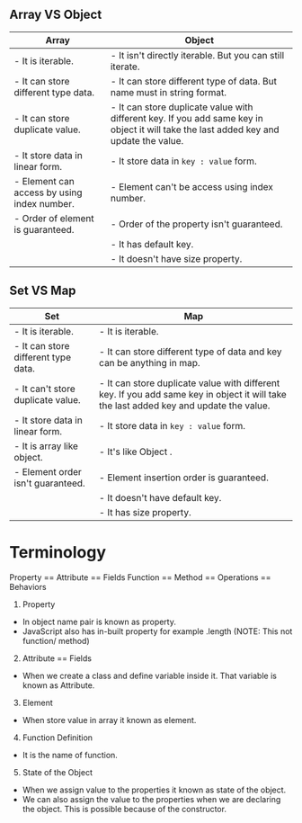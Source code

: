 ## Array VS Object

| Array                                       | Object                                                                                                                                 |
| ------------------------------------------- | -------------------------------------------------------------------------------------------------------------------------------------- |
| - It is iterable.                           | - It isn't directly iterable. But you can still iterate.                                                                               |
| - It can store different type data.         | - It can store different type of data. But name must in string format.                                                                 |
| - It can store duplicate value.             | - It can store duplicate value with different key. If you add same key in object it will take the last added key and update the value. |
| - It store data in linear form.             | - It store data in `key : value` form.                                                                                                 |
| - Element can access by using index number. | - Element can't be access using index number.                                                                                          |
| - Order of element is guaranteed.           | - Order of the property isn't guaranteed.                                                                                              |
|                                             | - It has default key.                                                                                                                  |
|                                             | - It doesn't have size property.                                                                                                       |

## Set VS Map

| Set                                 | Map                                                                                                                                    |
| ----------------------------------- | -------------------------------------------------------------------------------------------------------------------------------------- |
| - It is iterable.                   | - It is iterable.                                                                                                                      |
| - It can store different type data. | - It can store different type of data and key can be anything in map.                                                                  |
| - It can't store duplicate value.   | - It can store duplicate value with different key. If you add same key in object it will take the last added key and update the value. |
| - It store data in linear form.     | - It store data in `key : value` form.                                                                                                 |
| - It is array like object.          | - It's like Object .                                                                                                                   |
| - Element order isn't guaranteed.   | - Element insertion order is guaranteed.                                                                                               |
|                                     | - It doesn't have default key.                                                                                                         |
|                                     | - It has size property.                                                                                                                |

# Terminology

Property == Attribute == Fields
Function == Method == Operations == Behaviors

1. Property

- In object name pair is known as property.
- JavaScript also has in-built property for example .length (NOTE: This not function/ method)

2. Attribute == Fields

- When we create a class and define variable inside it. That variable is known as Attribute.

3. Element

- When store value in array it known as element.

4. Function Definition

- It is the name of function.

5. State of the Object

- When we assign value to the properties it known as state of the object.
- We can also assign the value to the properties when we are declaring the object. This is possible because of the constructor.
